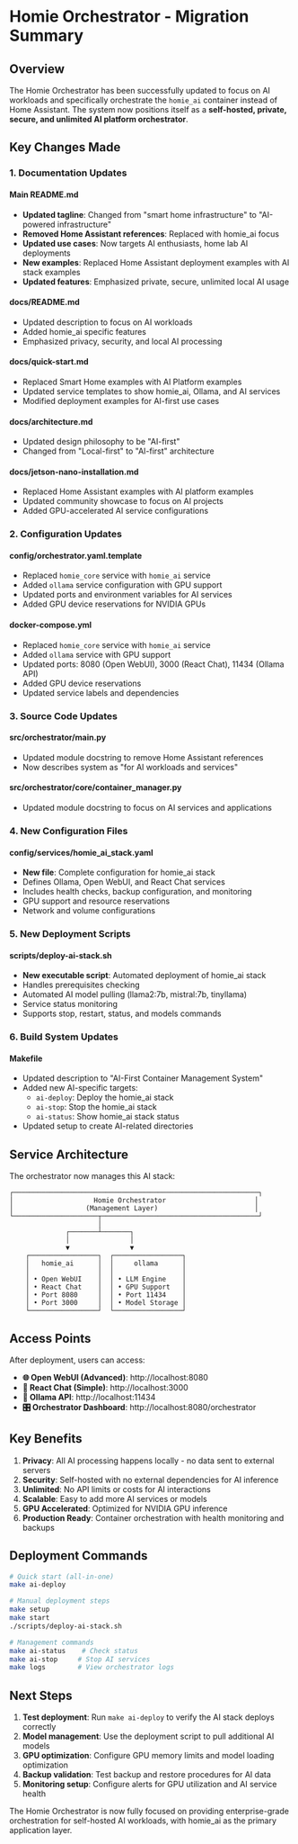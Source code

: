 # Homie Orchestrator - Migration Summary

## Overview
The Homie Orchestrator has been successfully updated to focus on AI workloads and specifically orchestrate the `homie_ai` container instead of Home Assistant. The system now positions itself as a **self-hosted, private, secure, and unlimited AI platform orchestrator**.

## Key Changes Made

### 1. Documentation Updates

#### Main README.md
- **Updated tagline**: Changed from "smart home infrastructure" to "AI-powered infrastructure"
- **Removed Home Assistant references**: Replaced with homie_ai focus
- **Updated use cases**: Now targets AI enthusiasts, home lab AI deployments
- **New examples**: Replaced Home Assistant deployment examples with AI stack examples
- **Updated features**: Emphasized private, secure, unlimited local AI usage

#### docs/README.md
- Updated description to focus on AI workloads
- Added homie_ai specific features
- Emphasized privacy, security, and local AI processing

#### docs/quick-start.md
- Replaced Smart Home examples with AI Platform examples
- Updated service templates to show homie_ai, Ollama, and AI services
- Modified deployment examples for AI-first use cases

#### docs/architecture.md
- Updated design philosophy to be "AI-first"
- Changed from "Local-first" to "AI-first" architecture

#### docs/jetson-nano-installation.md
- Replaced Home Assistant examples with AI platform examples
- Updated community showcase to focus on AI projects
- Added GPU-accelerated AI service configurations

### 2. Configuration Updates

#### config/orchestrator.yaml.template
- Replaced `homie_core` service with `homie_ai` service
- Added `ollama` service configuration with GPU support
- Updated ports and environment variables for AI services
- Added GPU device reservations for NVIDIA GPUs

#### docker-compose.yml
- Replaced `homie_core` service with `homie_ai` service
- Added `ollama` service with GPU support
- Updated ports: 8080 (Open WebUI), 3000 (React Chat), 11434 (Ollama API)
- Added GPU device reservations
- Updated service labels and dependencies

### 3. Source Code Updates

#### src/orchestrator/main.py
- Updated module docstring to remove Home Assistant references
- Now describes system as "for AI workloads and services"

#### src/orchestrator/core/container_manager.py
- Updated module docstring to focus on AI services and applications

### 4. New Configuration Files

#### config/services/homie_ai_stack.yaml
- **New file**: Complete configuration for homie_ai stack
- Defines Ollama, Open WebUI, and React Chat services
- Includes health checks, backup configuration, and monitoring
- GPU support and resource reservations
- Network and volume configurations

### 5. New Deployment Scripts

#### scripts/deploy-ai-stack.sh
- **New executable script**: Automated deployment of homie_ai stack
- Handles prerequisites checking
- Automated AI model pulling (llama2:7b, mistral:7b, tinyllama)
- Service status monitoring
- Supports stop, restart, status, and models commands

### 6. Build System Updates

#### Makefile
- Updated description to "AI-First Container Management System"
- Added new AI-specific targets:
  - `ai-deploy`: Deploy the homie_ai stack
  - `ai-stop`: Stop the homie_ai stack  
  - `ai-status`: Show homie_ai stack status
- Updated setup to create AI-related directories

## Service Architecture

The orchestrator now manages this AI stack:

```
┌─────────────────────────────────────────────────────────────┐
│                    Homie Orchestrator                      │
│                  (Management Layer)                        │
└─────────────────────┬───────────────────────────────────────┘
                      │
              ┌───────┴───────┐
              │               │
              ▼               ▼
    ┌─────────────────┐  ┌─────────────────┐
    │   homie_ai      │  │     ollama      │
    │                 │  │                 │
    │ • Open WebUI    │  │ • LLM Engine    │
    │ • React Chat    │  │ • GPU Support   │
    │ • Port 8080     │  │ • Port 11434    │
    │ • Port 3000     │  │ • Model Storage │
    └─────────────────┘  └─────────────────┘
```

## Access Points

After deployment, users can access:

- **🌐 Open WebUI (Advanced)**: http://localhost:8080
- **💬 React Chat (Simple)**: http://localhost:3000  
- **🤖 Ollama API**: http://localhost:11434
- **🎛️ Orchestrator Dashboard**: http://localhost:8080/orchestrator

## Key Benefits

1. **Privacy**: All AI processing happens locally - no data sent to external servers
2. **Security**: Self-hosted with no external dependencies for AI inference
3. **Unlimited**: No API limits or costs for AI interactions
4. **Scalable**: Easy to add more AI services or models
5. **GPU Accelerated**: Optimized for NVIDIA GPU inference
6. **Production Ready**: Container orchestration with health monitoring and backups

## Deployment Commands

```bash
# Quick start (all-in-one)
make ai-deploy

# Manual deployment steps
make setup
make start
./scripts/deploy-ai-stack.sh

# Management commands
make ai-status    # Check status
make ai-stop     # Stop AI services
make logs        # View orchestrator logs
```

## Next Steps

1. **Test deployment**: Run `make ai-deploy` to verify the AI stack deploys correctly
2. **Model management**: Use the deployment script to pull additional AI models
3. **GPU optimization**: Configure GPU memory limits and model loading optimization
4. **Backup validation**: Test backup and restore procedures for AI data
5. **Monitoring setup**: Configure alerts for GPU utilization and AI service health

The Homie Orchestrator is now fully focused on providing enterprise-grade orchestration for self-hosted AI workloads, with homie_ai as the primary application layer.
